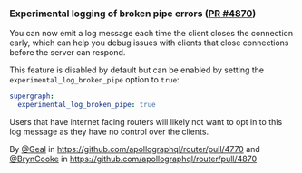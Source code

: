 ### Experimental logging of broken pipe errors ([PR #4870](https://github.com/apollographql/router/pull/4870))

You can now emit a log message each time the client closes the connection early, which can help you debug issues with clients that close connections before the server can respond. 

This feature is disabled by default but can be enabled by setting the `experimental_log_broken_pipe` option to `true`:

```yaml title="router.yaml"
supergraph:
  experimental_log_broken_pipe: true
```

Users that have internet facing routers will likely not want to opt in to this log message as they have no control over the clients.

By [@Geal](https://github.com/Geal) in https://github.com/apollographql/router/pull/4770 and [@BrynCooke](https://github.com/BrynCooke) in https://github.com/apollographql/router/pull/4870 
